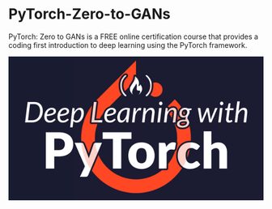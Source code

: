 # PyTorch-Zero-to-GANs
PyTorch: Zero to GANs is a FREE online certification course that provides a coding first introduction to deep learning using the PyTorch framework.

![Deep Learning with PyTorch](https://github.com/Gangadharbhuvan/PyTorch-Zero-to-GANs/blob/master/Deep%20Learning%20with%20PyTorch.png)
